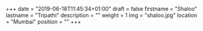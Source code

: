 +++
date = "2019-06-18T11:45:34+01:00"
draft = false
firstname = "Shaloo"
lastname = "Tripathi"
description = ""
weight = 1
img = "shaloo.jpg"
location = "Mumbai"
position = ""
+++
